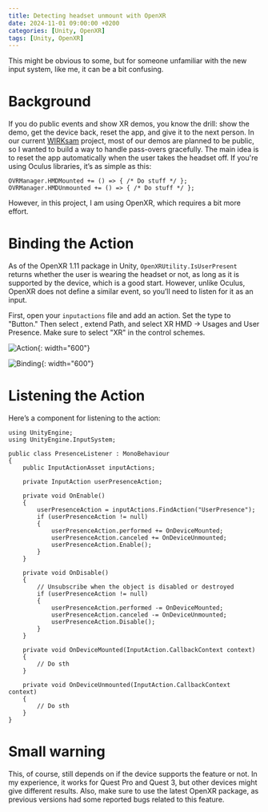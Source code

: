 ```yaml
---
title: Detecting headset unmount with OpenXR
date: 2024-11-01 09:00:00 +0200
categories: [Unity, OpenXR]
tags: [Unity, OpenXR]   
---
```

This might be obvious to some, but for someone unfamiliar with the new input system, like me, it can be a bit confusing.

# Background
If you do public events and show XR demos, you know the drill: show the demo, get the device back, reset the app, and give it to the next person. In our current  [WIRKsam](https://wirksam.nrw/) project, most of our demos are planned to be public, so I wanted to build a way to handle pass-overs gracefully. The main idea is to reset the app automatically when the user takes the headset off. If you're using Oculus libraries, it’s as simple as this:

    OVRManager.HMDMounted += () => { /* Do stuff */ };
    OVRManager.HMDUnmounted += () => { /* Do stuff */ };

However, in this project, I am using OpenXR, which requires a bit more effort.

# Binding the Action
As of the OpenXR 1.11 package in Unity, `OpenXRUtility.IsUserPresent` returns whether the user is wearing the headset or not, as long as it is supported by the device, which is a good start. However, unlike Oculus, OpenXR does not define a similar event, so you’ll need to listen for it as an input.

First, open your `inputactions` file and add an action. Set the type to "Button." Then select  <No Binding>, extend Path, and select XR HMD -> Usages and User Presence. Make sure to select "XR" in the control schemes.

![Action](https://ujell.github.io/assets/img/20241101/Action.png){: width="600"}

![Binding](https://ujell.github.io/assets/img/202411101/Binding.png){: width="600"}

# Listening the Action
Here’s a component for listening to the action:

    using UnityEngine;
    using UnityEngine.InputSystem;

    public class PresenceListener : MonoBehaviour
    {
        public InputActionAsset inputActions;

        private InputAction userPresenceAction;

        private void OnEnable()
        {
            userPresenceAction = inputActions.FindAction("UserPresence");
            if (userPresenceAction != null)
            {
                userPresenceAction.performed += OnDeviceMounted;
                userPresenceAction.canceled += OnDeviceUnmounted;
                userPresenceAction.Enable();
            }
        }

        private void OnDisable()
        {
            // Unsubscribe when the object is disabled or destroyed
            if (userPresenceAction != null)
            {
                userPresenceAction.performed -= OnDeviceMounted;
                userPresenceAction.canceled -= OnDeviceUnmounted;
                userPresenceAction.Disable();
            }
        }

        private void OnDeviceMounted(InputAction.CallbackContext context)
        {
            // Do sth
        }

        private void OnDeviceUnmounted(InputAction.CallbackContext context)
        {
            // Do sth
        }
    }

# Small warning
This, of course, still depends on if the device supports the feature or not. In my experience, it works for Quest Pro and Quest 3, but other devices might give different results. Also, make sure to use the latest OpenXR package, as previous versions had some reported bugs related to this feature.